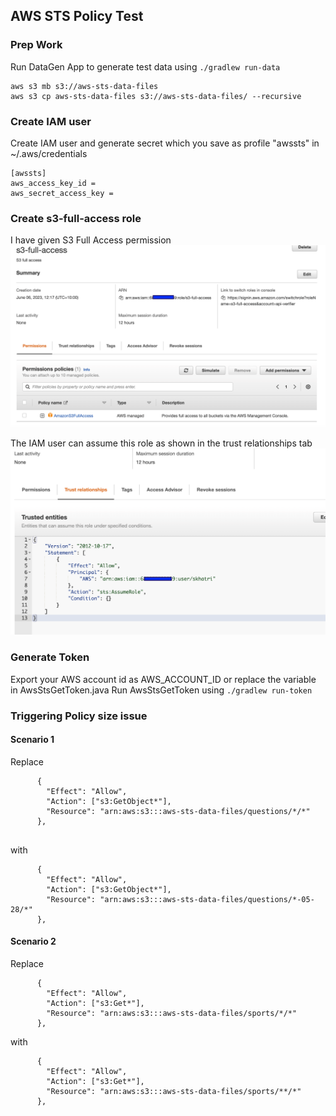 ## AWS STS Policy Test

### Prep Work

Run DataGen App to generate test data using ```./gradlew run-data```

```shell
aws s3 mb s3://aws-sts-data-files
aws s3 cp aws-sts-data-files s3://aws-sts-data-files/ --recursive 
```

### Create IAM user
Create IAM user and generate secret which you save as profile "awssts" in 
~/.aws/credentials

```
[awssts]
aws_access_key_id = 
aws_secret_access_key = 
```

### Create s3-full-access role
I have given S3 Full Access permission
![assets/s3-full-access-permission.png](assets/s3-full-access-permission.png)

The IAM user can assume this role as shown in the trust relationships tab
![assets/s3-full-access-trusted.png](assets/s3-full-access-trusted.png)


### Generate Token
Export your AWS account id as AWS_ACCOUNT_ID or replace the variable in AwsStsGetToken.java
Run AwsStsGetToken using ```./gradlew run-token```

### Triggering Policy size issue
#### Scenario 1
Replace
```
      {
        "Effect": "Allow",
        "Action": ["s3:GetObject*"],
        "Resource": "arn:aws:s3:::aws-sts-data-files/questions/*/*"
      },
      
```
with 
``` 
      {
        "Effect": "Allow",
        "Action": ["s3:GetObject*"],
        "Resource": "arn:aws:s3:::aws-sts-data-files/questions/*-05-28/*"
      },
```
#### Scenario 2
Replace 
``` 
      {
        "Effect": "Allow",
        "Action": ["s3:Get*"],
        "Resource": "arn:aws:s3:::aws-sts-data-files/sports/*/*"
      },
```
with 
```
      {
        "Effect": "Allow",
        "Action": ["s3:Get*"],
        "Resource": "arn:aws:s3:::aws-sts-data-files/sports/**/*"
      },
```
